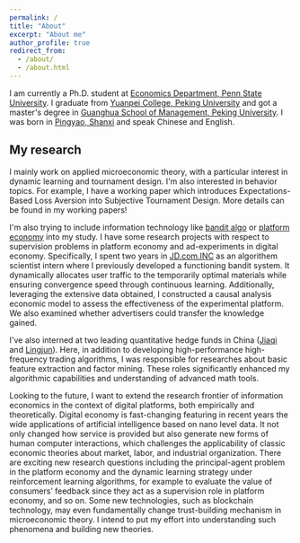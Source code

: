 ```yaml
---
permalink: /
title: "About"
excerpt: "About me"
author_profile: true
redirect_from: 
  - /about/
  - /about.html
---
```


I am currently a Ph.D. student at [Economics Department, Penn State University](https://econ.la.psu.edu/). I graduate from [Yuanpei College, Peking University](https://yuanpei.pku.edu.cn/en/) and got a master's degree in [Guanghua School of Management, Peking University](https://en.gsm.pku.edu.cn/). I was born in [Pingyao, Shanxi](https://en.wikipedia.org/wiki/Pingyao) and speak Chinese and English.

## My research
I mainly work on applied microeconomic theory, with a particular interest in dynamic learning and tournament design. I'm also interested in behavior topics. For example, I have a working paper which introduces Expectations-Based Loss Aversion into Subjective Tournament Design. More details can be found in my working papers!

I'm also trying to include information technology like [bandit algo](https://en.wikipedia.org/wiki/Multi-armed_bandit) or [platform economy](https://en.wikipedia.org/wiki/Platform_economy) into my study. I have some research projects with respect to supervision problems in platform economy and ad-experiments in digital economy. Specifically, I spent two years in 
[JD.com.INC](https://www.jd.com/?country=USA) as an algorithem scientist intern where I previously developed a functioning bandit system. It dynamically allocates user traffic to the temporarily optimal materials while ensuring convergence speed through continuous learning. Additionally, leveraging the extensive data obtained, I constructed a causal analysis economic model to assess the effectiveness of the experimental platform. We also examined whether advertisers could transfer the knowledge gained.

I've also interned at two leading quantitative hedge funds in China ([Jiaqi](https://www.lingjuninvest.com/?lang=en-us) and [Lingjun](https://www.lingjuninvest.com/?lang=en-us)). Here, in addition to developing high-performance high-frequency trading algorithms, I was responsible for researches about basic feature extraction and factor mining. These roles significantly enhanced my algorithmic capabilities and understanding of advanced math tools. 

Looking to the future, I want to extend the research frontier of information economics in the context of digital platforms, both empirically and theoretically. Digital economy is fast-changing featuring in recent years the wide applications of artificial intelligence based on nano level data. It not only changed how service is provided but also generate new forms of human computer interactions, which challenges the applicability of classic economic theories about market, labor, and industrial organization. There are exciting new research questions including the principal-agent problem in the platform economy and the dynamic learning strategy under reinforcement learning algorithms, for example to evaluate the value of consumers’ feedback since they act as a supervision role in platform economy, and so on. Some new technologies, such as blockchain technology, may even fundamentally change trust-building mechanism in microeconomic theory. I intend to put my effort into understanding such phenomena and building new theories. 




